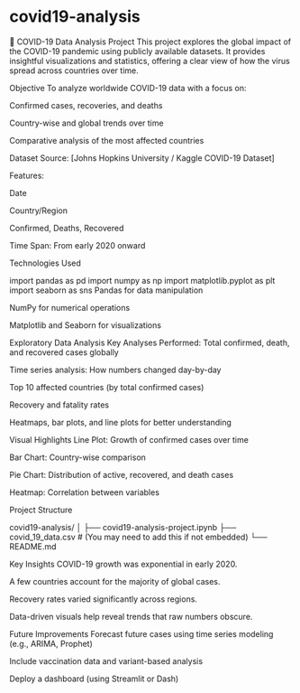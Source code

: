 # covid19-analysis
🦠 COVID-19 Data Analysis Project
This project explores the global impact of the COVID-19 pandemic using publicly available datasets. It provides insightful visualizations and statistics, offering a clear view of how the virus spread across countries over time.

 Objective
To analyze worldwide COVID-19 data with a focus on:

Confirmed cases, recoveries, and deaths

Country-wise and global trends over time

Comparative analysis of the most affected countries

 Dataset
Source: [Johns Hopkins University / Kaggle COVID-19 Dataset]

Features:

Date

Country/Region

Confirmed, Deaths, Recovered

Time Span: From early 2020 onward

 Technologies Used
 
import pandas as pd
import numpy as np
import matplotlib.pyplot as plt
import seaborn as sns
Pandas for data manipulation

NumPy for numerical operations

Matplotlib and Seaborn for visualizations

 Exploratory Data Analysis
 Key Analyses Performed:
Total confirmed, death, and recovered cases globally

Time series analysis: How numbers changed day-by-day

Top 10 affected countries (by total confirmed cases)

Recovery and fatality rates

Heatmaps, bar plots, and line plots for better understanding

 Visual Highlights
Line Plot: Growth of confirmed cases over time

Bar Chart: Country-wise comparison

Pie Chart: Distribution of active, recovered, and death cases

Heatmap: Correlation between variables

  Project Structure

covid19-analysis/
│
├── covid19-analysis-project.ipynb
├── covid_19_data.csv           # (You may need to add this if not embedded)
└── README.md

 Key Insights
COVID-19 growth was exponential in early 2020.

A few countries account for the majority of global cases.

Recovery rates varied significantly across regions.

Data-driven visuals help reveal trends that raw numbers obscure.

 Future Improvements
Forecast future cases using time series modeling (e.g., ARIMA, Prophet)

Include vaccination data and variant-based analysis

Deploy a dashboard (using Streamlit or Dash)
